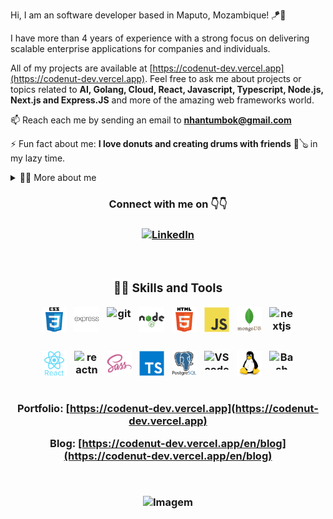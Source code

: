 Hi, I am an software developer based in Maputo, Mozambique! 🪁🐝

I have more than 4 years of experience with a strong focus on delivering scalable enterprise applications for companies and individuals.

All of my projects are available at [https://codenut-dev.vercel.app](https://codenut-dev.vercel.app). Feel free to ask me about projects or topics related to **AI, Golang, Cloud, React, Javascript, Typescript, Node.js, Next.js and Express.JS** and more of the amazing web frameworks world.

📫 Reach each me by sending an email to **nhantumbok@gmail.com**

⚡ Fun fact about me: **I love donuts and creating drums with friends** 🥁🪕 in my lazy time.

<!-- Dropdown -->
<details>
  <summary>👨‍💻 More about me</summary>

I am 24 years old, currently living in Maputo, Mozambique. Despite that I am a portuguese speaker, I have fluency in English too, which helped me a lot during my learning journey.

I have been working with web development since 2019, from I gained experience with Typescript, Javascript, Node.JS, Git, front-end development and user interfaces, server side applications with Golang, CI/CD and currently Docker.

Furthermore,I create content for my own blog since 2022, which is helping me to develop some important skills such as creativity, communication, community and social media management.

I also enjoy reading, whether it's a good book, manga, or comics, as well as creating drums! I believe that our personal interests contribute to a more refined perception of things and problem solving!
</details>

<h3 align="center">Connect with me on 👇👇<h3>
<div align="center">

[![LinkedIn](https://img.shields.io/badge/LinkedIn-0077B5?style=for-the-badge&logo=linkedin&logoColor=white)](https://www.linkedin.com/in/kain-nhantumbo/?locale=en_US)

<div>

<br/>

### 👷🔥 Skills and Tools

<div  style="display:flex; flex-direction:column; align-items: center; gap: 5px;">

<div style="display:flex; flex-direction:row; gap: 12px;">
  <img src="https://raw.githubusercontent.com/devicons/devicon/master/icons/css3/css3-original-wordmark.svg" alt="css3" width="40" height="40"/>

  <img src="https://raw.githubusercontent.com/devicons/devicon/master/icons/express/express-original-wordmark.svg" alt="express" width="40" height="40"/>

  <img src="https://www.vectorlogo.zone/logos/git-scm/git-scm-icon.svg" alt="git" width="40" height="40"/>

  <img src="https://raw.githubusercontent.com/devicons/devicon/master/icons/nodejs/nodejs-original-wordmark.svg" alt="nodejs" width="40" height="40"/>

  <img src="https://raw.githubusercontent.com/devicons/devicon/master/icons/html5/html5-original-wordmark.svg" alt="html5" width="40" height="40"/>

  <img src="https://raw.githubusercontent.com/devicons/devicon/master/icons/javascript/javascript-original.svg" alt="javascript" width="40" height="40"/>

  <img src="https://raw.githubusercontent.com/devicons/devicon/master/icons/mongodb/mongodb-original-wordmark.svg" alt="mongodb" width="40" height="40"/>

  <img src="https://cdn.worldvectorlogo.com/logos/nextjs-2.svg" alt="nextjs" width="40" height="40"/>
</div>

<br/>

<div style="display:flex; flex-direction:row; gap: 12px;">
  <img src="https://raw.githubusercontent.com/devicons/devicon/master/icons/react/react-original-wordmark.svg" alt="react" width="40" height="40"/>

  <img src="https://reactnative.dev/img/header_logo.svg" alt="reactnative" width="40" height="40"/>

  <img src="https://raw.githubusercontent.com/devicons/devicon/master/icons/sass/sass-original.svg" alt="sass" width="40" height="40"/>

  <img src="https://raw.githubusercontent.com/devicons/devicon/master/icons/typescript/typescript-original.svg" alt="typescript" width="40" height="40"/>
  <img src="https://raw.githubusercontent.com/devicons/devicon/master/icons/postgresql/postgresql-original-wordmark.svg" alt="postgresql" width="40" height="40"/>

  <img align="center" alt="VScode" height="30" width="40" src="https://cdn.jsdelivr.net/gh/devicons/devicon/icons/vscode/vscode-original.svg">

  <img src="https://raw.githubusercontent.com/devicons/devicon/master/icons/linux/linux-original.svg" alt="linux" width="40" height="40"/>

  <img align="center" alt="Bash" height="30" width="40" src="https://cdn.jsdelivr.net/gh/devicons/devicon/icons/bash/bash-original.svg">
</div>
<div>

<br />

**Portfolio: [https://codenut-dev.vercel.app](https://codenut-dev.vercel.app)**

**Blog: [https://codenut-dev.vercel.app/en/blog](https://codenut-dev.vercel.app/en/blog)**

<br />

<!-- GIF -->
<p align="center">
  <img align="center" src="https://github.com/VariableBee/VariableBee/assets/77739311/4e9f41af-6b57-49a7-b15a-74322e96b4d7" alt="Imagem">
</p>
